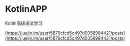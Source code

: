 # KotlinAPP
Kotlin高级语法学习

[https://juejin.im/user/5879cfcd5c497d0058984421/posts](https://juejin.im/user/5879cfcd5c497d0058984421/posts)
